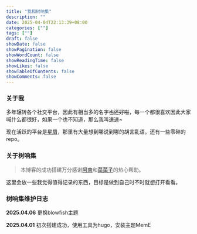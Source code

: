 ```yaml
---
title: "我和树响集"
description: ""
date: 2025-04-04T22:13:39+08:00
categories: [""]
tags: [""]
draft: false
showDate: false
showPagination: false
showWordCount: false
showReadingTime: false
showLikes: false
showTableOfContents: false
showComments: false
---
```


### 关于我

多年辗转各个社交平台，因此有相当多的名字~~也还好啦~~，每一个都很喜欢因此大家喊什么都很好，如果一个也不知道，那么我叫速速~

现在活跃的平台是[星屑](https://stelpolva.moe/@donbro)，那里有大量想到哪说到哪的胡言乱语，还有一些零碎的repo。

### 关于树响集

> 本博客的成功搭建万分感谢[阿南](https://blog-sooty-beta.vercel.app/)和[菜菜子](https://nanako-blog.web.app/about/)的热心帮助。

这里会放一些我觉得值得记录的东西，目标是做到自己时不时就想打开看看。

### 树响集维护日志

**2025.04.06** 更换blowfish主题

**2025.04.01** 初次搭建成功，使用工具为hugo，安装主题MemE
